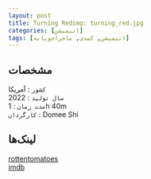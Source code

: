 ```yaml
---
layout: post
title: Turning Redimg: turning_red.jpg
categories: [انیمیشن]
tags: [انیمیشن, کمدی, ماجراجویانه]
---
```


## مشخصات

`کشور` : آمریکا  
`سال تولید` : 2022  
`مدت زمان` : 1h 40m  
`کارگردان` : Domee Shi

## لینک‌ها

[rottentomatoes](https://www.rottentomatoes.com/m/turning_red)  
[imdb](https://www.imdb.com/title/tt8097030)